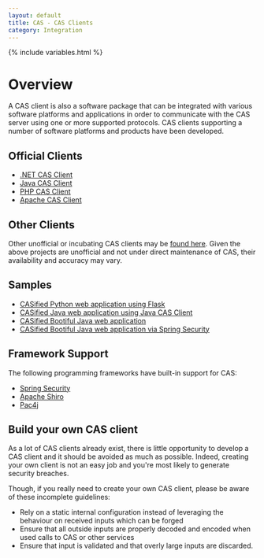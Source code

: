 ```yaml
---
layout: default
title: CAS - CAS Clients
category: Integration
---
```


{% include variables.html %}

# Overview

A CAS client is also a software package that can be integrated with various software platforms and applications in order to 
communicate with the CAS server using one or more supported protocols. CAS clients 
supporting a number of software platforms and products have been developed.


## Official Clients

* [.NET CAS Client](https://github.com/apereo/dotnet-cas-client)
* [Java CAS Client](https://github.com/apereo/java-cas-client)
* [PHP CAS Client](https://github.com/Jasig/phpCAS)
* [Apache CAS Client](https://github.com/Jasig/mod_auth_cas)


## Other Clients

Other unofficial or incubating CAS clients may be [found here](https://wiki.jasig.org/display/CASC).
Given the above projects are unofficial and not under direct maintenance of CAS,
their availability and accuracy may vary.

## Samples

- [CASified Python web application using Flask](https://github.com/apereo/cas-sample-python-webapp)
- [CASified Java web application using Java CAS Client](https://github.com/apereo/cas-sample-java-webapp)
- [CASified Bootiful Java web application](https://github.com/apereo/bootiful-cas-client)
- [CASified Bootiful Java web application via Spring Security](https://github.com/apereo/springsecurity-bootiful-cas-client)

## Framework Support

The following programming frameworks have built-in support for CAS:

* [Spring Security](https://spring.io/projects/spring-security)
* [Apache Shiro](http://shiro.apache.org/cas.html)
* [Pac4j](https://github.com/pac4j/pac4j)


## Build your own CAS client

As a lot of CAS clients already exist, there is little opportunity to develop a CAS client and it should 
be avoided as much as possible. Indeed, creating your own client is not an easy job 
and you're most likely to generate security breaches.

Though, if you really need to create your own CAS client, please be aware of these incomplete guidelines:

* Rely on a static internal configuration instead of leveraging the behaviour on received inputs which can be forged
* Ensure that all outside inputs are properly decoded and encoded when used calls to CAS or other services
* Ensure that input is validated and that overly large inputs are discarded.

